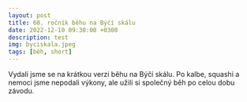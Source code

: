 ```yaml
---
layout: post
title: 60. ročník běhu na Býčí skálu
date: 2022-12-10 09:30:00 +0300
description: test
img: byciskala.jpeg
tags: [běh, short]
---
```


Vydali jsme se na krátkou verzi běhu na Býčí skálu. Po kalbe, squashi a nemoci jsme nepodali
    výkony, ale užili si společný běh po celou dobu závodu. 
